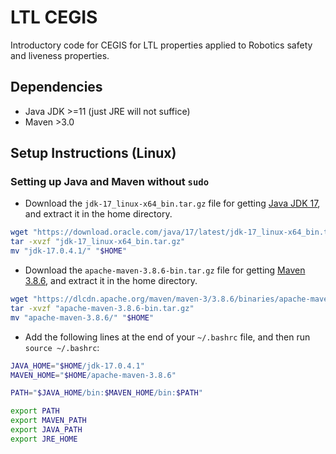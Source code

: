 # LTL CEGIS

Introductory code for CEGIS for LTL properties applied to Robotics safety and liveness properties.

## Dependencies

- Java JDK >=11 (just JRE will not suffice)
- Maven >3.0

## Setup Instructions (Linux)

### Setting up Java and Maven without `sudo`

- Download the `jdk-17_linux-x64_bin.tar.gz` file for getting [Java JDK 17](https://download.oracle.com/java/17/latest/jdk-17_linux-x64_bin.tar.gz), and extract it in the home directory.
```bash
wget "https://download.oracle.com/java/17/latest/jdk-17_linux-x64_bin.tar.gz"
tar -xvzf "jdk-17_linux-x64_bin.tar.gz"
mv "jdk-17.0.4.1/" "$HOME"
```

- Download the `apache-maven-3.8.6-bin.tar.gz` file for getting [Maven 3.8.6](), and extract it in the home directory.
```bash
wget "https://dlcdn.apache.org/maven/maven-3/3.8.6/binaries/apache-maven-3.8.6-bin.tar.gz"
tar -xvzf "apache-maven-3.8.6-bin.tar.gz"
mv "apache-maven-3.8.6/" "$HOME"
```

- Add the following lines at the end of your `~/.bashrc` file, and then run `source ~/.bashrc`:
```bash
JAVA_HOME="$HOME/jdk-17.0.4.1"
MAVEN_HOME="$HOME/apache-maven-3.8.6"

PATH="$JAVA_HOME/bin:$MAVEN_HOME/bin:$PATH"

export PATH
export MAVEN_PATH
export JAVA_PATH
export JRE_HOME
```
